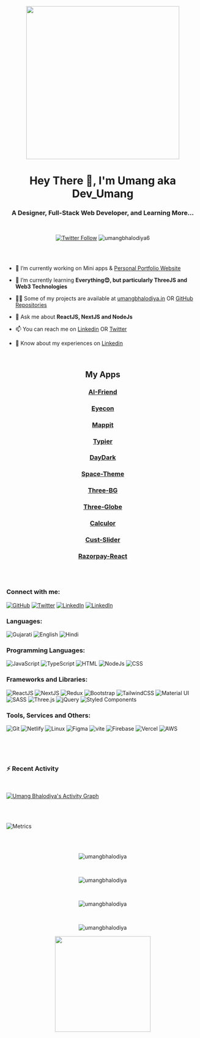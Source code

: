 
<p align="center"><img align="center" height="400px" width="400px" src="https://dev-items.s3.ap-south-1.amazonaws.com/flame-remote-working.gif"/></p>
<p align="center"> 
<h1 align="center">Hey There 👋, I'm Umang aka Dev_Umang</h1>
<h3 align="center">A Designer, Full-Stack Web Developer, and Learning More...</h3>
<br/>
<p align="center"> <a href="https://twitter.com/umangbhalodiya6" target="_blank"><img alt="Twitter Follow" src="https://img.shields.io/twitter/follow/umangbhalodiya6?color=%231DA1F2&label=Follow%20%40umangbhalodiya6&logo=twitter&style=flat-square"></a> 
<img src="https://komarev.com/ghpvc/?username=umangbhalodiya6&label=Profile%20views&color=e0245e&style=flat-square" alt="umangbhalodiya6" /></p>
<br/>
 
<br/>

- 🔭 I’m currently working on Mini apps & [Personal Portfolio Website](https://umangbhalodiya.in)

- 🌱 I’m currently learning **Everything😊, but particularly ThreeJS and Web3 Technologies**

- 👨‍💻 Some of my projects are available at [umangbhalodiya.in](https://www.umangbhalodiya.in/#portfolio) OR [GitHub Repositories](https://github.com/umangbhalodiya?tab=repositories)

- 💬 Ask me about **ReactJS, NextJS and NodeJs**

- 📫 You can reach me on [Linkedin](https://www.linkedin.com/in/umang-bhalodiya-06a8b8202) OR [Twitter](https://twitter.com/umangbhalodiya6)

- 📄 Know about my experiences on [Linkedin](https://www.linkedin.com/in/umang-bhalodiya-06a8b8202/)

<br/>
 
<h2 align="center">My Apps</h3>
<h3><p align="center"><a href="https://ai.umangbhalodiya.in">AI-Friend</a></h4></p> 
<h3><p align="center"><a  href="https://eyecon.umangbhalodiya.in">Eyecon</a></p></h4> 
<h3><p align="center"><a   href="https://mapcy.umangbhalodiya.in">Mappit</a></p></h4> 
<h3><p align="center"><a   href="https://typier.umangbhalodiya.in">Typier</a></p></h4> 
<h3><p align="center"><a   href="https://daydark.umangbhalodiya.in">DayDark</a></p></h4> 
<h3><p align="center"><a   href="https://spacetheme.netlify.app">Space-Theme</a></p></h4> 
<h3><p align="center"><a   href="https://threebg.netlify.app">Three-BG</a></p></h4> 
<h3><p align="center"><a   href="https://threeglobe.netlify.app">Three-Globe</a></p></h4> 
<h3><p align="center"><a   href="https://calculor.netlify.app">Calculor</a></p></h4> 
<h3><p align="center"><a   href="https://custslider.netlify.app">Cust-Slider</a></p></h4> 
<h3><p align="center"><a   href="https://razorpayreact.umangbhalodiua.in">Razorpay-React</a></p></h4> 
<br/>

<br/>

<h3 align="left">Connect with me:</h3>
<p align="left">
 
<a href="https://github.com/umangbhalodiya" target="blank"><img alt="GitHub" src="https://img.shields.io/badge/github-181717?&style=for-the-badge&logo=github&logoColor=white"/></a>
<a href="https://twitter.com/umangbhalodiya6" target="blank"><img alt="Twitter" src="https://img.shields.io/badge/twitter-1DA1F2?&style=for-the-badge&logo=Twitter&logoColor=white"/></a>
<a href="https://www.linkedin.com/in/umang-bhalodiya-06a8b8202/" target="blank"><img alt="LinkedIn" src="https://img.shields.io/badge/linkedin-0077B5?&style=for-the-badge&logo=linkedin&logoColor=white"/></a>
<a href="https://instagram.com/umangbhalodiya" target="blank"><img alt="LinkedIn" src="https://img.shields.io/badge/instagram-E4405F?&style=for-the-badge&logo=instagram&logoColor=white"/></a>
</p>

<h3 align="left">Languages:</h3>
<p align="left">
<img src="https://img.shields.io/badge/Gujarati-e02463?style=for-the-badge" alt="Gujarati"/>
<img src="https://img.shields.io/badge/English-e02463?style=for-the-badge" alt="English"/>
<img src="https://img.shields.io/badge/Hindi-e02463?style=for-the-badge" alt="Hindi"/>
</p>

<h3 align="left">Programming Languages:</h3>
<p align="left">
<img alt="JavaScript" src="https://img.shields.io/badge/javascript%20-%23323330?&style=for-the-badge&logo=javascript&logoColor=%23F7DF1E"/>
<img alt="TypeScript" src="https://img.shields.io/badge/typescript%20-%23007ACC?&style=for-the-badge&logo=typescript&logoColor=white"/>
<img alt="HTML" src="https://img.shields.io/badge/html%20-%23E34F26?&style=for-the-badge&logo=html5&logoColor=white"/>
<img alt="NodeJs" src="https://img.shields.io/badge/nodejs%20-%2338B2AC?&style=for-the-badge&logo=nodejs-css&logoColor=white"/>
<img alt="CSS" src="https://img.shields.io/badge/css%20-%231572B6?&style=for-the-badge&logo=css3&logoColor=white"/>
 </p>

<h3 align="left">Frameworks and Libraries:</h3>
<p align="left">
<img alt="ReactJS" src="https://img.shields.io/badge/reactjs%20-%2320232a?&style=for-the-badge&logo=react&logoColor=%2361DAFB"/>
<img alt="NextJS" src="https://img.shields.io/badge/nextjs%20-%23000000?&style=for-the-badge&logo=next.js&logoColor=white"/>
<img alt="Redux" src="https://img.shields.io/badge/redux%20-%23593d88?&style=for-the-badge&logo=redux&logoColor=white"/>
<img alt="Bootstrap" src="https://img.shields.io/badge/bootstrap%20-%23563D7C?&style=for-the-badge&logo=bootstrap&logoColor=white"/>
<img alt="TailwindCSS" src="https://img.shields.io/badge/tailwindcss%20-%2338B2AC?&style=for-the-badge&logo=tailwind-css&logoColor=white"/>
<img alt="Material UI" src="https://img.shields.io/badge/Material%20UI%20-%23007FFF?&style=for-the-badge&logo=mui&logoColor=white"/>
<img alt="SASS" src="https://img.shields.io/badge/SASS%20-hotpink?&style=for-the-badge&logo=SASS&logoColor=white"/>
<img alt="Three.js" src="https://img.shields.io/badge/Three%2Ejs-000000?style=for-the-badge&logo=three%2Ejs&logoColor=white"/>
<img alt="jQuery" src="https://img.shields.io/badge/jquery%20-%230769AD?&style=for-the-badge&logo=jquery&logoColor=white"/>
<img alt="Styled Components" src="https://img.shields.io/badge/Styled%20Components-DB7093?style=for-the-badge&logo=styled-components&logoColor=white"/>
</p>

<h3 align="left">Tools, Services and Others:</h3>
<p align="left">
<img alt="Git" src="https://img.shields.io/badge/git%20-%23F05033?&style=for-the-badge&logo=git&logoColor=white"/>
<img alt="Netlify" src="https://img.shields.io/badge/netlify-%230E1E25?&style=for-the-badge&logo=netlify&logoColor=00C7B7"/>
<img alt="Linux" src="https://img.shields.io/badge/linux%20-%23FCC624?&style=for-the-badge&logo=linux&logoColor=black"/>
<img alt="Figma" src="https://img.shields.io/badge/figma%20-%23F24E1E?&style=for-the-badge&logo=figma&logoColor=white"/>
<img alt="vite" src="https://img.shields.io/badge/vite%20-%23646cff?&style=for-the-badge&logo=vite&logoColor=white" />
<img alt="Firebase" src="https://img.shields.io/badge/firebase-%23039BE5?style=for-the-badge&logo=firebase"/>
<img alt="Vercel" src="https://img.shields.io/badge/Vercel-%23000000?style=for-the-badge&logo=vercel"/>
<img alt="AWS" src="https://img.shields.io/badge/aws%20-%23F24E1E?&style=for-the-badge&logo=aws&logoColor=white"/>
 </p>
<br/>
 
&nbsp;

### :zap: Recent Activity
 
<br/>
  
<a href="https://github-readme-activity-graph.cyclic.app/graph?username=umangbhalodiya&theme=dracula"><img alt="Umang Bhalodiya's Activity Graph" src="https://github-readme-activity-graph.cyclic.app/graph?username=umangbhalodiya&theme=react-dark&hide_border=true&area=true" /></a>

<br/>

<br/>

![Metrics](https://metrics.lecoq.io/umangbhalodiya?template=classic&languages=1&achievements=1¬able=1&base.indepth=false&base.hireable=false&languages.limit=8&languages.threshold=0%25&languages.other=false&languages.colors=github&languages.sections=most-used&languages.indepth=false&languages.analysis.timeout=15&languages.categories=markup%2C%20programming&languages.recent.categories=markup%2C%20programming&languages.recent.load=300&languages.recent.days=14&achievements.threshold=C&achievements.secrets=true&achievements.display=detailed&achievements.limit=0¬able.from=organization¬able.repositories=false¬able.indepth=false¬able.types=commit&config.timezone=America%2FNew%20York)

<br/>

<br/>

<p align="center"><img align="center" src="https://github-profile-trophy.vercel.app/?username=umangbhalodiya&column=2&margin-w=6&margin-h=6&no-frame=true&theme=dracula" alt="umangbhalodiya" /></p>

&nbsp;

<p align="center"><img align="center" src="https://github-readme-stats.vercel.app/api/top-langs?username=umangbhalodiya&layout=compact&langs_count=10&theme=synthwave&title_color=ff6696&text_color=ff4d85&hide_border=true" alt="umangbhalodiya" /></p>

&nbsp;

<p align="center"><img align="center" src="https://github-readme-stats.vercel.app/api?username=umangbhalodiya&show_icons=true&count_private=true&show_icons=true&theme=synthwave&title_color=ff6696&text_color=ff4d85&icon_color=ff6696&hide_border=true" alt="umangbhalodiya" /></p>

&nbsp;

<p align="center"><img align="center" src="https://github-readme-streak-stats.herokuapp.com/?user=umangbhalodiya&theme=synthwave&hide_border=true&ring=de3163&fire=de3163&stroke=de3163&currStreakNum=de3163&dates=de3163&currStreakLabel=de3163&sideNums=de3163&sideLabels=de3163" alt="umangbhalodiya" /></p>

<p align="center"><img align="center" height="250px" width="250px" src="https://dev-items.s3.ap-south-1.amazonaws.com/cyborg-18+(1).gif"/></p>
<!-- <p align="center"><img align="center" alt="cv" src="https://dev-items.s3.ap-south-1.amazonaws.com/umng.jpg" /></p> -->

<!--
credits:
https://simpleicons.org
https://Shields.io
https://github.com/anuraghazra/github-readme-stats
https://github.com/Ileriayo/markdown-badges
https://github.com/rahuldkjain/github-profile-readme-generator
https://github.com/DenverCoder1/github-readme-streak-stats
https://github.com/ryo-ma/github-profile-trophy
https://github.com/antonkomarev/github-profile-views-counter
https://www.youtube.com/watch?v=n6d4KHSKqGk
-->
